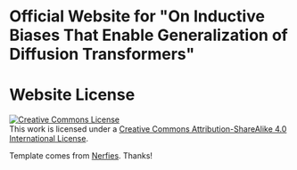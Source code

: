 # Official Website for "On Inductive Biases That Enable Generalization of Diffusion Transformers"

<!-- If you find this paper useful for your work, please cite: -->
<!-- ``` -->
<!-- @article{park2021nerfies -->
<!--   author    = {Park, Keunhong and Sinha, Utkarsh and Barron, Jonathan T. and Bouaziz, Sofien and Goldman, Dan B and Seitz, Steven M. and Martin-Brualla, Ricardo}, -->
<!--   title     = {Nerfies: Deformable Neural Radiance Fields}, -->
<!--   journal   = {ICCV}, -->
<!--   year      = {2021}, -->
<!-- } -->
<!-- ``` -->

# Website License
<a rel="license" href="http://creativecommons.org/licenses/by-sa/4.0/"><img alt="Creative Commons License" style="border-width:0" src="https://i.creativecommons.org/l/by-sa/4.0/88x31.png" /></a><br />This work is licensed under a <a rel="license" href="http://creativecommons.org/licenses/by-sa/4.0/">Creative Commons Attribution-ShareAlike 4.0 International License</a>.

Template comes from [Nerfies](https://nerfies.github.io). Thanks!
